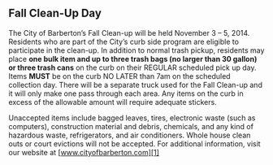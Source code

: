 ## Fall Clean-Up Day
 
The City of Barberton’s Fall Clean-up will be held November 3 – 5, 2014. Residents who are part of the City’s curb side program are eligible to participate in the clean-up. In addition to normal trash pickup, residents may place **one bulk item and up to three trash bags (no larger than 30 gallon) or three trash cans** on the curb on their REGULAR scheduled pick up day. Items **MUST** be on the curb NO LATER than 7am on the scheduled collection day.  There will be a separate truck used for the Fall Clean-up and it will only make one pass through each area.  Any items on the curb in excess of the allowable amount will require adequate stickers. 
 
Unaccepted items include bagged leaves, tires, electronic waste (such as computers), construction material and debris, chemicals, and any kind of hazardous waste, refrigerators, and air conditioners. Whole house clean outs or court evictions will not be accepted. For additional information, visit our website at [www.cityofbarberton.com][1]

[0]: http://cityofbarberton.com/oc/news.shtml?d=main&y=2014&n=fall_clean-up
[1]: http://cityofbarberton.com/oc/
